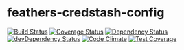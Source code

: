 # feathers-credstash-config


[![Build Status](https://travis-ci.org/ser-di/feathers-credstash-config.svg?branch=master)](https://travis-ci.org/ser-di/feathers-credstash-config)
[![Coverage Status](https://coveralls.io/repos/github/ser-di/feathers-credstash-config/badge.svg)](https://coveralls.io/github/ser-di/feathers-credstash-config)
[![Dependency Status](https://david-dm.org/ser-di/feathers-credstash-config.svg)](https://david-dm.org/ser-di/feathers-credstash-config)
[![devDependency Status](https://david-dm.org/ser-di/feathers-credstash-config/dev-status.svg)](https://david-dm.org/ser-di/feathers-credstash-config/?type=dev)
[![Code Climate](https://codeclimate.com/github/ser-di/feathers-credstash-config.png)](https://codeclimate.com/github/ser-di/feathers-credstash-config)
[![Test Coverage](https://codeclimate.com/github/ser-di/feathers-credstash-config/badges/coverage.svg)](https://codeclimate.com/github/ser-di/feathers-credstash-config/coverage)
